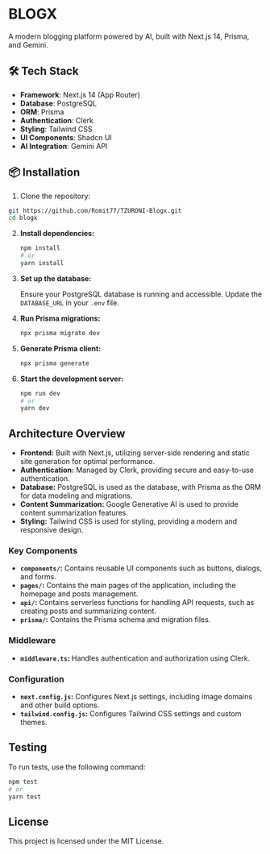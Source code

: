 # BLOGX

A modern blogging platform powered by AI, built with Next.js 14, Prisma, and Gemini.

## 🛠️ Tech Stack

- **Framework**: Next.js 14 (App Router)
- **Database**: PostgreSQL
- **ORM**: Prisma
- **Authentication**: Clerk
- **Styling**: Tailwind CSS
- **UI Components**: Shadcn UI
- **AI Integration**: Gemini API

## 📦 Installation

1. Clone the repository:

```bash
git https://github.com/Romit77/TZURONI-Blogx.git
cd blogx
```

2. **Install dependencies:**

   ```bash
   npm install
   # or
   yarn install
   ```

3. **Set up the database:**

   Ensure your PostgreSQL database is running and accessible. Update the `DATABASE_URL` in your `.env` file.

4. **Run Prisma migrations:**

   ```bash
   npx prisma migrate dev
   ```

5. **Generate Prisma client:**

   ```bash
   npx prisma generate
   ```

6. **Start the development server:**

   ```bash
   npm run dev
   # or
   yarn dev
   ```

## Architecture Overview

- **Frontend:** Built with Next.js, utilizing server-side rendering and static site generation for optimal performance.
- **Authentication:** Managed by Clerk, providing secure and easy-to-use authentication.
- **Database:** PostgreSQL is used as the database, with Prisma as the ORM for data modeling and migrations.
- **Content Summarization:** Google Generative AI is used to provide content summarization features.
- **Styling:** Tailwind CSS is used for styling, providing a modern and responsive design.

### Key Components

- **`components/`:** Contains reusable UI components such as buttons, dialogs, and forms.
- **`pages/`:** Contains the main pages of the application, including the homepage and posts management.
- **`api/`:** Contains serverless functions for handling API requests, such as creating posts and summarizing content.
- **`prisma/`:** Contains the Prisma schema and migration files.

### Middleware

- **`middleware.ts`:** Handles authentication and authorization using Clerk.

### Configuration

- **`next.config.js`:** Configures Next.js settings, including image domains and other build options.
- **`tailwind.config.js`:** Configures Tailwind CSS settings and custom themes.

## Testing

To run tests, use the following command:

```bash
npm test
# or
yarn test
```

## License

This project is licensed under the MIT License.
